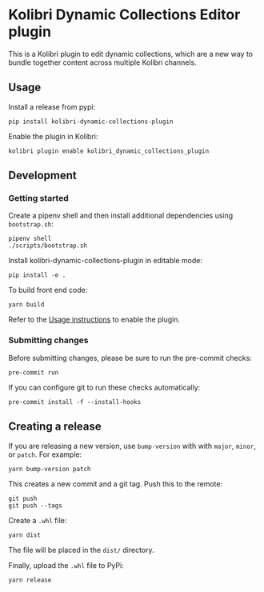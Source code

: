 # Kolibri Dynamic Collections Editor plugin

This is a Kolibri plugin to edit dynamic collections, which are a new way to
bundle together content across multiple Kolibri channels.

## Usage

Install a release from pypi:

    pip install kolibri-dynamic-collections-plugin

Enable the plugin in Kolibri:

    kolibri plugin enable kolibri_dynamic_collections_plugin

## Development

### Getting started

Create a pipenv shell and then install additional dependencies using `bootstrap.sh`:

    pipenv shell
    ./scripts/bootstrap.sh

Install kolibri-dynamic-collections-plugin in editable mode:

    pip install -e .

To build front end code:

    yarn build

Refer to the [Usage instructions](#Usage) to enable the plugin.

### Submitting changes

Before submitting changes, please be sure to run the pre-commit checks:

    pre-commit run

If you can configure git to run these checks automatically:

    pre-commit install -f --install-hooks

## Creating a release

If you are releasing a new version, use `bump-version` with with `major`, `minor`, or `patch`. For example:

    yarn bump-version patch

This creates a new commit and a git tag. Push this to the remote:

    git push
    git push --tags

Create a `.whl` file:

    yarn dist

The file will be placed in the `dist/` directory.

Finally, upload the `.whl` file to PyPi:

    yarn release
